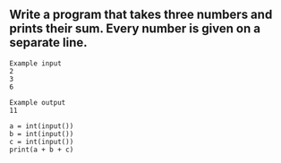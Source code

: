 ## Write a program that takes three numbers and prints their sum. Every number is given on a separate line.

```
Example input
2
3
6

Example output
11
```
 
 ```
a = int(input())
b = int(input())
c = int(input())
print(a + b + c)
```
